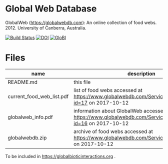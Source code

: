 # Global Web Database
GlobalWeb (https://globalwebdb.com): An online collection of food webs. 2012. University of Canberra, Australia.

[![Build Status](https://travis-ci.com/globalbioticinteractions/globalwebdb.svg?branch=v0.1.0)](https://travis-ci.com/globalbioticinteractions/globalwebdb) [![DOI](https://zenodo.org/badge/106755058.svg)](https://zenodo.org/badge/latestdoi/106755058) [![GloBI](http://api.globalbioticinteractions.org/interaction.svg?accordingTo=globi:globalbioticinteractions/globalwebdb)](http://globalbioticinteractions.org/?accordingTo=globi:globalbioticinteractions/globalwebdb) 

# Files

 name | description
 --- | ---
 README.md | this file
 current_food_web_list.pdf | list of food webs accessed at https://www.globalwebdb.com/Service/DownloadPdf/?id=17 on 2017-10-12
 globalweb_info.pdf | information about GlobalWeb accessed at https://www.globalwebdb.com/Service/DownloadPdf/?id=16 on 2017-10-12
 globalwebdb.zip  | archive of food webs accessed at https://www.globalwebdb.com/Service/DownloadArchive on 2017-10-12

To be included in https://globalbioticinteractions.org . 
